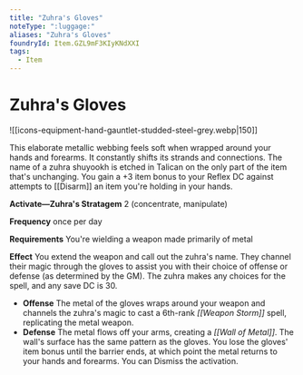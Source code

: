 ```yaml
---
title: "Zuhra's Gloves"
noteType: ":luggage:"
aliases: "Zuhra's Gloves"
foundryId: Item.GZL9mF3KIyKNdXXI
tags:
  - Item
---
```


# Zuhra's Gloves
![[icons-equipment-hand-gauntlet-studded-steel-grey.webp|150]]

This elaborate metallic webbing feels soft when wrapped around your hands and forearms. It constantly shifts its strands and connections. The name of a zuhra shuyookh is etched in Talican on the only part of the item that's unchanging. You gain a +3 item bonus to your Reflex DC against attempts to [[Disarm]] an item you're holding in your hands.

**Activate—Zuhra's Stratagem** 2 (concentrate, manipulate)

**Frequency** once per day

**Requirements** You're wielding a weapon made primarily of metal

**Effect** You extend the weapon and call out the zuhra's name. They channel their magic through the gloves to assist you with their choice of offense or defense (as determined by the GM). The zuhra makes any choices for the spell, and any save DC is 30.

*   **Offense** The metal of the gloves wraps around your weapon and channels the zuhra's magic to cast a 6th-rank _[[Weapon Storm]]_ spell, replicating the metal weapon.
*   **Defense** The metal flows off your arms, creating a _[[Wall of Metal]]_. The wall's surface has the same pattern as the gloves. You lose the gloves' item bonus until the barrier ends, at which point the metal returns to your hands and forearms. You can Dismiss the activation.
